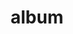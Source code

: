 ---
layout: album
resource: instagram
title: "album"
description: "masonry"
active: gallery
header-img: "img/gallery-bg.jpg"
album-title: "my 9th album"
images:
  - image_path: chin_19022/-1/20221120_151151_316157719_2137327493134685_3187302902173809504_n.jpg
  - image_path: chin_19022/-1/20230401_200059_338933763_774783387340890_258249644537410422_n.jpg
  - image_path: chin_19022/-1/20230825_175654_370896710_18097766014347304_467197456136974870_n.jpg
  - image_path: chin_19022/-1/20230826_102918_370682746_18097861765347304_7892468629034696928_n.jpg
  - image_path: chin_19022/-1/20230928_185052_382983729_18102062236347304_7800917273703947200_n.jpg
  - image_path: chin_19022/-1/20231008_130857_387771584_18103276195347304_9126053740173066463_n.jpg
  - image_path: chin_19022/-1/20231024_191157_394751766_18105333100347304_3504975381220716781_n.jpg
  - image_path: chin_19022/-1/20231024_195453_395789859_18105337360347304_8147292846350297537_n.jpg
  - image_path: chin_19022/-1/20231106_222424_399310622_18106986901347304_2242084646727235053_n.jpg
  - image_path: chin_19022/-1/20231118_225954_402941193_18108596029347304_3538181628522498609_n.jpg
  - image_path: chin_19022/-1/20231130_124219_406227987_18109984564347304_7803530210204641280_n.jpg
  - image_path: chin_19022/-1/20231218_085213_412173925_18112128148347304_417100805440385994_n.jpg
  - image_path: chin_19022/-1/20231218_220321_412399595_18112193653347304_1432378702502496219_n.jpg
  - image_path: chin_19022/-1/20231219_154508_412424362_18112272775347304_5071782289129578598_n.jpg
  - image_path: chin_19022/-1/20240104_143740_416838558_18114158932347304_1763708038331515456_n.jpg
  - image_path: chin_19022/-1/20240125_184119_422410916_18116443312347304_7644458015184258537_n.jpg
  - image_path: chin_19022/-1/20240203_183615_425578605_18117387520347304_2076696472612758753_n.jpg
  - image_path: chin_19022/-1/20240222_213610_428674788_18119275180347304_3821404151399775668_n.jpg
  - image_path: chin_19022/-1/20240223_225532_428665866_18119375086347304_1314076217208814953_n.jpg
  - image_path: chin_19022/-1/20240225_121248_428625212_18119524060347304_804536697393916094_n.jpg
  - image_path: chin_19022/-1/20240310_195318_431777067_18120941047347304_7780831222756393000_n.jpg
  - image_path: chin_19022/-1/20240519_000652_444765337_18127902541347304_3778215810471992608_n.jpg
  - image_path: chin_19022/-1/20240714_155259_451016531_18133727482347304_7966165023938519906_n.jpg
  - image_path: chin_19022/-1/20241025_124823_464467060_18144565270347304_2688066974324399206_n.jpg
  - image_path: chin_19022/-1/20241204_170724_469206799_18148738027347304_8846652655249270741_n.jpg
  - image_path: chin_19022/-1/20241225_142432_471573417_18150889720347304_3408351755495564887_n.jpg
  - image_path: chin_19022/-1/20250220_211410_480756487_18156699055347304_2357191672022909720_n.jpg
---